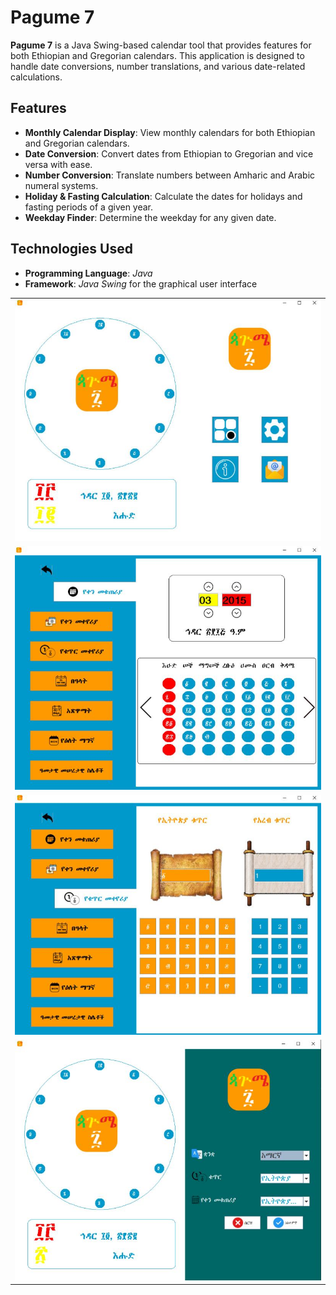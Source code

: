 # Pagume 7

**Pagume 7** is a Java Swing-based calendar tool that provides features for both Ethiopian and Gregorian calendars. This application is designed to handle date conversions, number translations, and various date-related calculations.

## Features

- **Monthly Calendar Display**: View monthly calendars for both Ethiopian and Gregorian calendars.
- **Date Conversion**: Convert dates from Ethiopian to Gregorian and vice versa with ease.
- **Number Conversion**: Translate numbers between Amharic and Arabic numeral systems.
- **Holiday & Fasting Calculation**: Calculate the dates for holidays and fasting periods of a given year.
- **Weekday Finder**: Determine the weekday for any given date.

## Technologies Used

- **Programming Language**: *Java*
- **Framework**: *Java Swing* for the graphical user interface
<table>
  <tr>
  </tr>
  <tr>
    <td><img src="screenshots/homepage.jpg" width=500></td>
  </tr>

  <tr>
    <td><img src="screenshots/calendar.jpg" width=500></td>
  </tr>

  <tr>
    <td><img src="screenshots/num_convertor.jpg" width=500></td>
  </tr>
  
  <tr>
    <td><img src="screenshots/settings.jpg" width=500></td>
  </tr>
